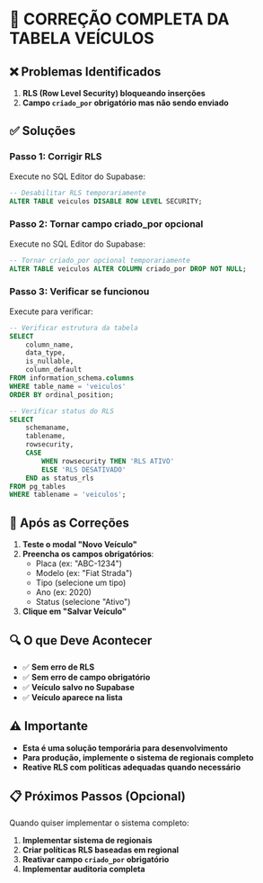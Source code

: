 # 🔧 CORREÇÃO COMPLETA DA TABELA VEÍCULOS

## ❌ Problemas Identificados

1. **RLS (Row Level Security) bloqueando inserções**
2. **Campo `criado_por` obrigatório mas não sendo enviado**

## ✅ Soluções

### Passo 1: Corrigir RLS
Execute no SQL Editor do Supabase:

```sql
-- Desabilitar RLS temporariamente
ALTER TABLE veiculos DISABLE ROW LEVEL SECURITY;
```

### Passo 2: Tornar campo criado_por opcional
Execute no SQL Editor do Supabase:

```sql
-- Tornar criado_por opcional temporariamente
ALTER TABLE veiculos ALTER COLUMN criado_por DROP NOT NULL;
```

### Passo 3: Verificar se funcionou
Execute para verificar:

```sql
-- Verificar estrutura da tabela
SELECT 
    column_name,
    data_type,
    is_nullable,
    column_default
FROM information_schema.columns 
WHERE table_name = 'veiculos' 
ORDER BY ordinal_position;

-- Verificar status do RLS
SELECT 
    schemaname, 
    tablename, 
    rowsecurity,
    CASE 
        WHEN rowsecurity THEN 'RLS ATIVO'
        ELSE 'RLS DESATIVADO'
    END as status_rls
FROM pg_tables 
WHERE tablename = 'veiculos';
```

## 🚀 Após as Correções

1. **Teste o modal "Novo Veículo"**
2. **Preencha os campos obrigatórios**:
   - Placa (ex: "ABC-1234")
   - Modelo (ex: "Fiat Strada")
   - Tipo (selecione um tipo)
   - Ano (ex: 2020)
   - Status (selecione "Ativo")
3. **Clique em "Salvar Veículo"**

## 🔍 O que Deve Acontecer

- ✅ **Sem erro de RLS**
- ✅ **Sem erro de campo obrigatório**
- ✅ **Veículo salvo no Supabase**
- ✅ **Veículo aparece na lista**

## ⚠️ Importante

- **Esta é uma solução temporária para desenvolvimento**
- **Para produção, implemente o sistema de regionais completo**
- **Reative RLS com políticas adequadas quando necessário**

## 📋 Próximos Passos (Opcional)

Quando quiser implementar o sistema completo:

1. **Implementar sistema de regionais**
2. **Criar políticas RLS baseadas em regional**
3. **Reativar campo `criado_por` obrigatório**
4. **Implementar auditoria completa**
